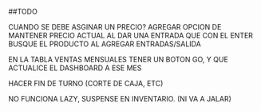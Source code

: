##TODO

<!-- AGREGAR LA BASCULA A ENTRADAS/SALIDAS -->
<!-- ORDENAR EN INGRESOS/EGRESOS LA FECHA QUE SEA LO ULTIMO AGREGADO AL PRINCIPIO -->
<!-- AGREGAR REGISTROS A LA TABLA VENTAS -->
CUANDO SE DEBE ASGINAR UN PRECIO? 
AGREGAR OPCION DE MANTENER PRECIO ACTUAL AL DAR UNA ENTRADA
QUE CON EL ENTER BUSQUE EL PRODUCTO AL AGREGAR ENTRADAS/SALIDA
<!-- AGREGAR EN LA TALBA PRODUCTOS LAS UNIDADES EN STOCK = 124KG o 3U -->
EN LA TABLA VENTAS MENSUALES TENER UN BOTON GO, Y QUE ACTUALICE EL DASHBOARD A ESE MES
<!-- MANEJAR LAS CANCELACIONES -->
HACER FIN DE TURNO (CORTE DE CAJA, ETC)
<!-- DESHABILITAR EL EDITAR CANTIDAD EN PRODUCTOS DE KG -->
<!-- HABILITAR TENER UN 0 EN EL PRODUCT CANTIDAD -->
NO FUNCIONA LAZY, SUSPENSE EN INVENTARIO. (NI VA A JALAR)
<!-- (TIENDA.JSX) EL PRIMER ARTICULO DEL CARRITO DE COMPRAS AFECTA AL RESTO -->
<!-- LA CANTIDAD NO SE ACTUALIZA EN LA TABLA PERO SI EN EL CARRITO! -->
<!-- AL EDITAR UN PRODUCTO SE AGREGA MAL EL CODIGO -->
<!-- BUSCAR POR DESCRIPCION EN INGRESO/EGRESO -->
<!-- - 1. USAR PROPS PARA PASAR onDetails null para que no se muestre el ojo en tablas basicas -->
<!-- - 1. UNIDAD DE MEDIDA PARA PRODUCTO KG/UNIDAD -->
<!-- - 1. EL PRODUCTO PONGAS EL ID QUE PONGAS SIEMPRE DEVUELVE EL PRIMERO Y UNICO REGISTRO -->
<!-- - 1. PRIMER OPCION: BUSCAS EL PRODUCTO Y SE ABRE LA BASCULA O PARA PONER LAS UNIDADES -->
<!-- - 2. SEGUNDA OPCION: AGREGAS CON LISTA LOS PRODUCTOS -->
<!-- - 1. Hay que hacer un pos controller, ahi se hara primero una query a addEntry y otra a AddStock(productos) -->
<!-- - 2. Al crear categoria agregar una letra para el codigo -->
<!-- - 3. Que todo se agregue a la base de datos en minuscula, al pedir y usar en el front usar la clase 'capitalize' -->
<!-- - 4. Agregar boton cancelar en Entradas -->
<!-- - 5. Agregar validacion a los inputs (solo texto, solo letras, maximo 3 caracteres, etc).  -->
<!-- - 6. No poder borrar categoria si un producto la tiene. -->
<!-- - 7. Hacer onDelete y hadleEditing en RegistrarEntradas -->
<!-- - 8. Que no se pueda borrar un producto si tiene una categoria -->
<!-- AÑADIR EN EL DEELTEBYID QUE SE CLICKEE ESC AL TERMINAR PARA QUE SE CIERRE EL MODAL. -->
